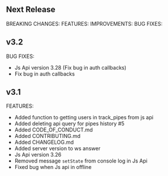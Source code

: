 ## Next Release

BREAKING CHANGES: 
FEATURES: 
IMPROVEMENTS: 
BUG FIXES:

## v3.2

BUG FIXES:
 * Js Api version 3.28 (Fix bug in auth callbacks)
 * Fix bug in auth callbacks
 
## v3.1
 
FEATURES: 

 * Added function to getting users in track_pipes from js api
 * Added deleting api query for pipes history #5 
 * Added CODE_OF_CONDUCT.md
 * Added CONTRIBUTING.md
 * Added CHANGELOG.md
 * Added server version to ws answer
 * Js Api version 3.26
 * Removed message `setState` from console log in Js Api
 * Fixed bug when Js api in offline
